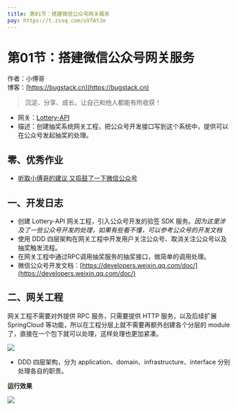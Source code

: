 ```yaml
---
title: 第01节：搭建微信公众号网关服务
pay: https://t.zsxq.com/uVfAYJm
---
```


# 第01节：搭建微信公众号网关服务

作者：小傅哥
<br/>博客：[https://bugstack.cn](https://bugstack.cn)

>沉淀、分享、成长，让自己和他人都能有所收获！

- 网关：[Lottery-API](https://gitcode.net/KnowledgePlanet/Lottery-API)
- 描述：创建抽奖系统网关工程，把公众号开发接口写到这个系统中，提供可以在公众号发起抽奖的处理。

## 零、优秀作业

- [听取小傅哥的建议 又捣鼓了一下微信公众号](https://t.zsxq.com/11EeuhM1p)

## 一、开发日志

- 创建 Lottery-API 网关工程，引入公众号开发的验签 SDK 服务。*因为这里涉及了一些公众号开发的处理，如果有些看不懂，可以参考公众号的开发文档*
- 使用 DDD 四层架构在网关工程中开发用户关注公众号、取消关注公众号以及抽奖触发流程。
- 在网关工程中通过RPC调用抽奖服务的抽奖接口，做简单的调用处理。
- 微信公众号开发文档：[https://developers.weixin.qq.com/doc/](https://developers.weixin.qq.com/doc/)

## 二、网关工程

网关工程不需要对外提供 RPC 服务，只需要提供 HTTP 服务，以及后续扩展 SpringCloud 等功能，所以在工程分层上就不需要再额外创建各个分层的 module 了，直接在一个包下就可以处理，这样处理也更加紧凑。

![](/images/article/project/lottery/Part-4/1-01.png)

- DDD 四层架构，分为 application、domain、infrastructure、interface 分别处理各自的职责。

**运行效果**

![](/images/article/project/lottery/Part-4/1-03.png)